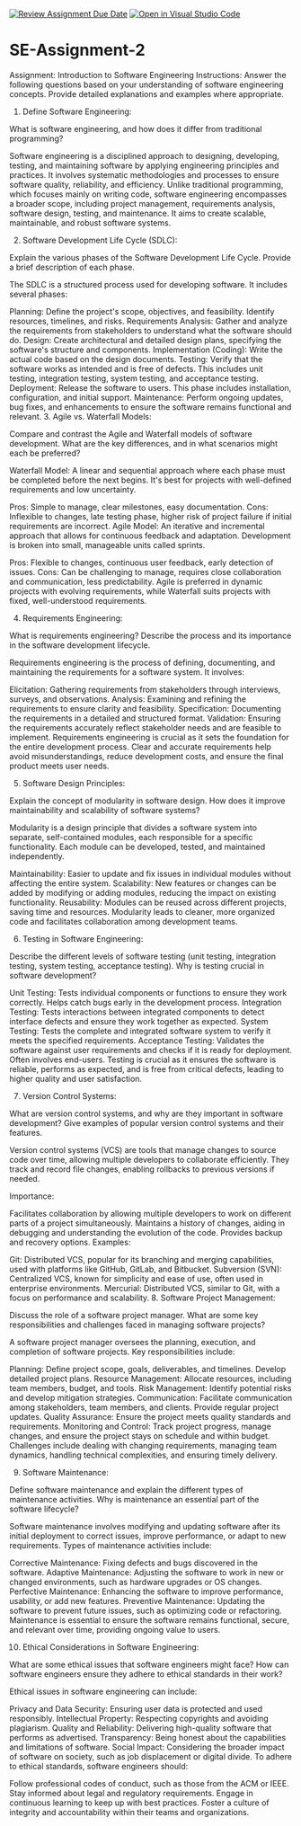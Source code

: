 [![Review Assignment Due Date](https://classroom.github.com/assets/deadline-readme-button-24ddc0f5d75046c5622901739e7c5dd533143b0c8e959d652212380cedb1ea36.svg)](https://classroom.github.com/a/-ucQIGTc)
[![Open in Visual Studio Code](https://classroom.github.com/assets/open-in-vscode-718a45dd9cf7e7f842a935f5ebbe5719a5e09af4491e668f4dbf3b35d5cca122.svg)](https://classroom.github.com/online_ide?assignment_repo_id=15248320&assignment_repo_type=AssignmentRepo)
# SE-Assignment-2
Assignment: Introduction to Software Engineering
Instructions:
Answer the following questions based on your understanding of software engineering concepts. Provide detailed explanations and examples where appropriate.
1. Define Software Engineering:

What is software engineering, and how does it differ from traditional programming?

Software engineering is a disciplined approach to designing, developing, testing, and maintaining software by applying engineering principles and practices. It involves systematic methodologies and processes to ensure software quality, reliability, and efficiency. Unlike traditional programming, which focuses mainly on writing code, software engineering encompasses a broader scope, including project management, requirements analysis, software design, testing, and maintenance. It aims to create scalable, maintainable, and robust software systems.

2. Software Development Life Cycle (SDLC):

Explain the various phases of the Software Development Life Cycle. Provide a brief description of each phase.

The SDLC is a structured process used for developing software. It includes several phases:

Planning: Define the project's scope, objectives, and feasibility. Identify resources, timelines, and risks.
Requirements Analysis: Gather and analyze the requirements from stakeholders to understand what the software should do.
Design: Create architectural and detailed design plans, specifying the software's structure and components.
Implementation (Coding): Write the actual code based on the design documents.
Testing: Verify that the software works as intended and is free of defects. This includes unit testing, integration testing, system testing, and acceptance testing.
Deployment: Release the software to users. This phase includes installation, configuration, and initial support.
Maintenance: Perform ongoing updates, bug fixes, and enhancements to ensure the software remains functional and relevant.
3. Agile vs. Waterfall Models:

Compare and contrast the Agile and Waterfall models of software development. What are the key differences, and in what scenarios might each be preferred?

Waterfall Model: A linear and sequential approach where each phase must be completed before the next begins. It's best for projects with well-defined requirements and low uncertainty.

Pros: Simple to manage, clear milestones, easy documentation.
Cons: Inflexible to changes, late testing phase, higher risk of project failure if initial requirements are incorrect.
Agile Model: An iterative and incremental approach that allows for continuous feedback and adaptation. Development is broken into small, manageable units called sprints.

Pros: Flexible to changes, continuous user feedback, early detection of issues.
Cons: Can be challenging to manage, requires close collaboration and communication, less predictability.
Agile is preferred in dynamic projects with evolving requirements, while Waterfall suits projects with fixed, well-understood requirements.

4. Requirements Engineering:

What is requirements engineering? Describe the process and its importance in the software development lifecycle.

Requirements engineering is the process of defining, documenting, and maintaining the requirements for a software system. It involves:

Elicitation: Gathering requirements from stakeholders through interviews, surveys, and observations.
Analysis: Examining and refining the requirements to ensure clarity and feasibility.
Specification: Documenting the requirements in a detailed and structured format.
Validation: Ensuring the requirements accurately reflect stakeholder needs and are feasible to implement.
Requirements engineering is crucial as it sets the foundation for the entire development process. Clear and accurate requirements help avoid misunderstandings, reduce development costs, and ensure the final product meets user needs.

5. Software Design Principles:

Explain the concept of modularity in software design. How does it improve maintainability and scalability of software systems?

Modularity is a design principle that divides a software system into separate, self-contained modules, each responsible for a specific functionality. Each module can be developed, tested, and maintained independently.

Maintainability: Easier to update and fix issues in individual modules without affecting the entire system.
Scalability: New features or changes can be added by modifying or adding modules, reducing the impact on existing functionality.
Reusability: Modules can be reused across different projects, saving time and resources.
Modularity leads to cleaner, more organized code and facilitates collaboration among development teams.

6. Testing in Software Engineering:

Describe the different levels of software testing (unit testing, integration testing, system testing, acceptance testing). Why is testing crucial in software development?

Unit Testing: Tests individual components or functions to ensure they work correctly. Helps catch bugs early in the development process.
Integration Testing: Tests interactions between integrated components to detect interface defects and ensure they work together as expected.
System Testing: Tests the complete and integrated software system to verify it meets the specified requirements.
Acceptance Testing: Validates the software against user requirements and checks if it is ready for deployment. Often involves end-users.
Testing is crucial as it ensures the software is reliable, performs as expected, and is free from critical defects, leading to higher quality and user satisfaction.

7. Version Control Systems:

What are version control systems, and why are they important in software development? Give examples of popular version control systems and their features.

Version control systems (VCS) are tools that manage changes to source code over time, allowing multiple developers to collaborate efficiently. They track and record file changes, enabling rollbacks to previous versions if needed.

Importance:

Facilitates collaboration by allowing multiple developers to work on different parts of a project simultaneously.
Maintains a history of changes, aiding in debugging and understanding the evolution of the code.
Provides backup and recovery options.
Examples:

Git: Distributed VCS, popular for its branching and merging capabilities, used with platforms like GitHub, GitLab, and Bitbucket.
Subversion (SVN): Centralized VCS, known for simplicity and ease of use, often used in enterprise environments.
Mercurial: Distributed VCS, similar to Git, with a focus on performance and scalability.
8. Software Project Management:

Discuss the role of a software project manager. What are some key responsibilities and challenges faced in managing software projects?

A software project manager oversees the planning, execution, and completion of software projects. Key responsibilities include:

Planning: Define project scope, goals, deliverables, and timelines. Develop detailed project plans.
Resource Management: Allocate resources, including team members, budget, and tools.
Risk Management: Identify potential risks and develop mitigation strategies.
Communication: Facilitate communication among stakeholders, team members, and clients. Provide regular project updates.
Quality Assurance: Ensure the project meets quality standards and requirements.
Monitoring and Control: Track project progress, manage changes, and ensure the project stays on schedule and within budget.
Challenges include dealing with changing requirements, managing team dynamics, handling technical complexities, and ensuring timely delivery.

9. Software Maintenance:

Define software maintenance and explain the different types of maintenance activities. Why is maintenance an essential part of the software lifecycle?

Software maintenance involves modifying and updating software after its initial deployment to correct issues, improve performance, or adapt to new requirements. Types of maintenance activities include:

Corrective Maintenance: Fixing defects and bugs discovered in the software.
Adaptive Maintenance: Adjusting the software to work in new or changed environments, such as hardware upgrades or OS changes.
Perfective Maintenance: Enhancing the software to improve performance, usability, or add new features.
Preventive Maintenance: Updating the software to prevent future issues, such as optimizing code or refactoring.
Maintenance is essential to ensure the software remains functional, secure, and relevant over time, providing ongoing value to users.

10. Ethical Considerations in Software Engineering:

What are some ethical issues that software engineers might face? How can software engineers ensure they adhere to ethical standards in their work?

Ethical issues in software engineering can include:

Privacy and Data Security: Ensuring user data is protected and used responsibly.
Intellectual Property: Respecting copyrights and avoiding plagiarism.
Quality and Reliability: Delivering high-quality software that performs as advertised.
Transparency: Being honest about the capabilities and limitations of software.
Social Impact: Considering the broader impact of software on society, such as job displacement or digital divide.
To adhere to ethical standards, software engineers should:

Follow professional codes of conduct, such as those from the ACM or IEEE.
Stay informed about legal and regulatory requirements.
Engage in continuous learning to keep up with best practices.
Foster a culture of integrity and accountability within their teams and organizations.
